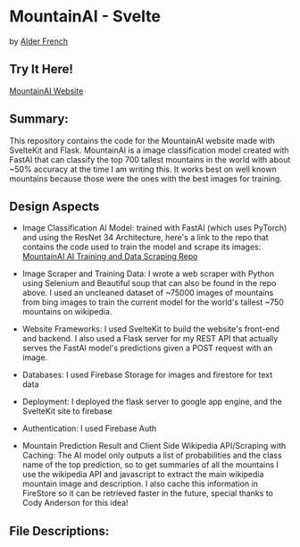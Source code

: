 # MountainAI - Svelte
by [Alder French](https://humanist-bean.github.io)

## Try It Here!
[MountainAI Website](https://mountainai.firebaseapp.com/)

## Summary:
This repository contains the code for the MountainAI website made with SvelteKit and Flask. MountainAI is a image classification model created with FastAI that can classify the top 700 tallest mountains in the world with about ~50% accuracy at the time I am writing this. It works best on well known mountains because those were the ones
with the best images for training. 

## Design Aspects
 - Image Classification AI Model: trained with FastAI (which uses PyTorch) and using the ResNet 34 Architecture, here's a link to the repo that contains the code used to train the model and scrape its images:
 [MountainAI AI Training and Data Scraping Repo](https://github.com/humanist-bean/MountainAI)

 - Image Scraper and Training Data: I wrote a web scraper with Python using Selenium and Beautiful soup that can also be found in the repo above. I used an uncleaned dataset of ~75000 images of mountains from bing images to train the current model for the world's tallest ~750 mountains on wikipedia.

 - Website Frameworks: I used SvelteKit to build the website's front-end and backend. I also used a Flask server for my REST API that actually serves the FastAI model's predictions given a POST request with an image.

 - Databases: I used Firebase Storage for images and firestore for text data

 - Deployment: I deployed the flask server to google app engine, and the SvelteKit site to firebase

 - Authentication: I used Firebase Auth

 - Mountain Prediction Result and Client Side Wikipedia API/Scraping with Caching: The AI model only outputs a list of probabilities and the class name of the top prediction, so to get summaries of all the mountains I use the wikipedia API and javascript to extract the main wikipedia mountain image and description. I also cache this information in FireStore so it can be retrieved faster in the future, special thanks to Cody Anderson for this idea!  



## File Descriptions:




